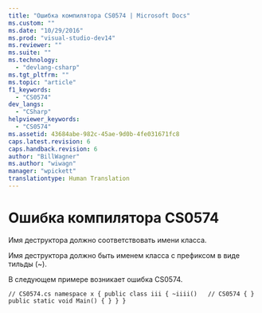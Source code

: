```yaml
---
title: "Ошибка компилятора CS0574 | Microsoft Docs"
ms.custom: ""
ms.date: "10/29/2016"
ms.prod: "visual-studio-dev14"
ms.reviewer: ""
ms.suite: ""
ms.technology: 
  - "devlang-csharp"
ms.tgt_pltfrm: ""
ms.topic: "article"
f1_keywords: 
  - "CS0574"
dev_langs: 
  - "CSharp"
helpviewer_keywords: 
  - "CS0574"
ms.assetid: 43684abe-982c-45ae-9d0b-4fe031671fc8
caps.latest.revision: 6
caps.handback.revision: 6
author: "BillWagner"
ms.author: "wiwagn"
manager: "wpickett"
translationtype: Human Translation
---
```

# Ошибка компилятора CS0574
Имя деструктора должно соответствовать имени класса.  
  
 Имя деструктора должно быть именем класса с префиксом в виде тильды \(~\).  
  
 В следующем примере возникает ошибка CS0574.  
  
```  
// CS0574.cs namespace x { public class iii { ~iiii()   // CS0574 { } public static void Main() { } } }  
```
